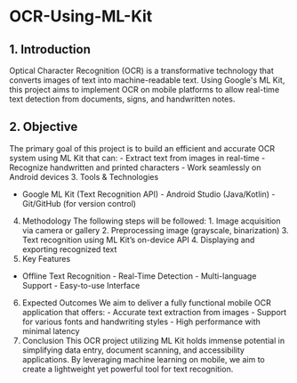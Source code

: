 # OCR-Using-ML-Kit

## 1. Introduction
 Optical Character Recognition (OCR) is a transformative technology that converts images of text into machine-readable text. Using Google's ML Kit, this project aims to implement OCR on mobile platforms to allow real-time text detection from documents, signs, and handwritten notes.
## 2. Objective
The primary goal of this project is to build an efficient and accurate OCR system using ML Kit that can: - Extract text from images in real-time - Recognize handwritten and printed characters - Work seamlessly on Android devices
3. Tools & Technologies
- Google ML Kit (Text Recognition API) - Android Studio (Java/Kotlin) - Git/GitHub (for version control)
4. Methodology
The following steps will be followed: 1. Image acquisition via camera or gallery 2. Preprocessing image (grayscale, binarization) 3. Text recognition using ML Kit’s on-device API 4. Displaying and exporting recognized text
5. Key Features
- Offline Text Recognition - Real-Time Detection - Multi-language Support - Easy-to-use Interface
6. Expected Outcomes
We aim to deliver a fully functional mobile OCR application that offers: - Accurate text extraction from images - Support for various fonts and handwriting styles - High performance with minimal latency
7. Conclusion
This OCR project utilizing ML Kit holds immense potential in simplifying data entry, document scanning, and accessibility applications. By leveraging machine learning on mobile, we aim to create a lightweight yet powerful tool for text recognition.

